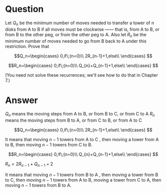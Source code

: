# Question 

Let $Q_n$ be the minimum number of moves needed to transfer a tower of n disks from A to B if all moves must be clockwise —— that is, from A to B, or from B to the other peg, or from the other peg to A. Also let $R_n$ be the minimum number of moves needed to go from B back to A under this restriction. Prove that

$$Q_n=\begin{cases}
0,if\;(n=0)\\
2R_{n-1}+1,else\\
\end{cases}
$$

$$R_n=\begin{cases}
0,if\;(n=0)\\
Q_{n}+Q_{n-1}+1,else\\
\end{cases}
$$

(You need not solve these recurrences; we'll see how to do that in Chapter 7.)

# Answer

$Q_n$ means the moving steps from A to B, or from B to C, or from C to A
$R_n$ means the moving steps from B to A, or from C to B, or from A to C

$$Q_n=\begin{cases}
0,if\;(n=0)\\
2R_{n-1}+1,else\\
\end{cases}
$$

It means that moving $n-1$ towers from A to C , then moving a tower from A to B, then moving $n-1$ towers from C to B.

$$R_n=\begin{cases}
0,if\;(n=0)\\
Q_{n}+Q_{n-1}+1,else\\
\end{cases}
$$

$R_n=2R_{n-1}+Q_{n-1}+2$

It means that moving $n-1$ towers from B to A , then moving a tower from B to C, then moving $n-1$ towers from A to B, moving a tower from C to A, then moving $n-1$ towers from B to A.